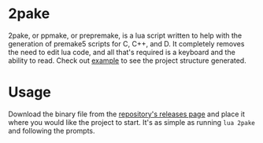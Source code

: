 # 2pake
2pake, or ppmake, or prepremake, is a lua script written to help with the generation of premake5 scripts for C, C++, and D. It completely removes the need to edit lua code, and all that's required is a keyboard and the ability to read. Check out [example](https://github.com/Sk1-z/2pake/tree/main/example) to see the project structure generated.

# Usage
Download the binary file from the [repository's releases page](https://github.com/Sk1-z/2pake/releases) and place it where you would like the project to start. It's as simple as running `lua 2pake` and following the prompts.
